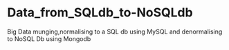 # Data_from_SQLdb_to-NoSQLdb
Big Data munging,normalising to a SQL db using MySQL and denormalising to NoSQL Db using Mongodb
